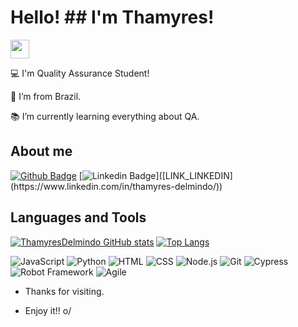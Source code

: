 # Hello! ## I'm Thamyres!

 <img src=https://github.com/TheDudeThatCode/TheDudeThatCode/blob/master/Assets/Earth.gif width="30">

 
:computer: I'm Quality Assurance Student!

:house_with_garden: I’m from Brazil.

:books: I’m currently learning everything about QA.


## About me

[![Github Badge](https://img.shields.io/badge/-Github-000?style=flat-square&logo=Github&logoColor=white&link=LINK_GIT)]([LINK_GIT](https://github.com/ThamyresDelmindo)])
[![Linkedin Badge](https://img.shields.io/badge/-LinkedIn-blue?style=flat-square&logo=Linkedin&logoColor=white&link=[LINK_LINKEDIN](https://www.linkedin.com/in/thamyres-delmindo/))]([LINK_LINKEDIN](https://www.linkedin.com/in/thamyres-delmindo/))

## Languages and Tools

[![ThamyresDelmindo GitHub stats](https://github-readme-stats.vercel.app/api?username=ThamyresDelmindo)](https://github.com/ThamyresDelmindo/github-readme-stats)        [![Top Langs](https://github-readme-stats.vercel.app/api/top-langs/?username=ThamyresDelmindo&layout=compact)](https://github.com/ThamyresDelmindo/github-readme-stats)


![JavaScript](https://img.shields.io/badge/JavaScript-323330?style=for-the-badge&logo=javascript&logoColor=F7DF1E)  ![Python](https://img.shields.io/badge/Python-3776AB?style=for-the-badge&logo=python&logoColor=white)  ![HTML](https://img.shields.io/badge/HTML-E34F26?style=for-the-badge&logo=html5&logoColor=white)  ![CSS](https://img.shields.io/badge/CSS-1572B6?style=for-the-badge&logo=css3&logoColor=white)  ![Node.js](https://img.shields.io/badge/Node.js-339933?style=for-the-badge&logo=nodedotjs&logoColor=white)  ![Git](https://img.shields.io/badge/Git-F05032?style=for-the-badge&logo=git&logoColor=white)  ![Cypress](https://img.shields.io/badge/Cypress-17202C?style=for-the-badge&logo=cypress&logoColor=white)  ![Robot Framework](https://img.shields.io/badge/Robot_Framework-000000?style=for-the-badge&logo=robot-framework&logoColor=white)  ![Agile](https://img.shields.io/badge/Agile-009688?style=for-the-badge&logo=agile&logoColor=white)


- Thanks for visiting.

- Enjoy it!! o/

